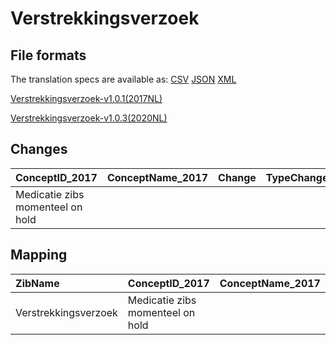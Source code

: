 # Verstrekkingsverzoek
## File formats

The translation specs are available as: 
[CSV](../csv/Verstrekkingsverzoek.csv) [JSON](../json/Verstrekkingsverzoek.json) [XML](../xml/Verstrekkingsverzoek.xml)



[Verstrekkingsverzoek-v1.0.1(2017NL)](https://zibs.nl/wiki/Verstrekkingsverzoek-v1.0.1(2017NL))

[Verstrekkingsverzoek-v1.0.3(2020NL)](https://zibs.nl/wiki/Verstrekkingsverzoek-v1.0.3(2020NL))









## Changes

| ConceptID_2017                   | ConceptName_2017   | Change   | TypeChange   | Impact_heen   | TRANSLATIE_spec_heen   | Impact_terug   | TRANSLATIE_spec_terug   | Omschrijving   |
|:---------------------------------|:-------------------|:---------|:-------------|:--------------|:-----------------------|:---------------|:------------------------|:---------------|
| Medicatie zibs momenteel on hold |                    |          |              |               |                        |                |                         |                |

## Mapping

| ZibName              | ConceptID_2017                   | ConceptName_2017   | Codelists_2017   | Change   | ConceptID_2020                   | ConceptName_2020   | Codelists_2020   | Bits   | Omschrijving   | TypeChange   | Impact_heen   | TRANSLATIE_spec_heen   | Impact_terug   | TRANSLATIE_spec_terug   |
|:---------------------|:---------------------------------|:-------------------|:-----------------|:---------|:---------------------------------|:-------------------|:-----------------|:-------|:---------------|:-------------|:--------------|:-----------------------|:---------------|:------------------------|
| Verstrekkingsverzoek | Medicatie zibs momenteel on hold |                    |                  |          | Medicatie zibs momenteel on hold |                    |                  |        |                |              |               |                        |                |                         |

